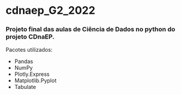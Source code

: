 # cdnaep_G2_2022

### Projeto final das aulas de Ciência de Dados no python do projeto CDnaEP.
Pacotes utilizados:
- Pandas
- NumPy
- Plotly.Express
- Matplotlib.Pyplot
- Tabulate
